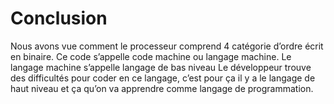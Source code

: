 # Conclusion 

Nous avons vue comment le processeur comprend 4 catégorie d’ordre écrit en binaire. 
Ce code s’appelle code machine ou langage machine.
Le langage machine s’appelle langage de bas niveau
Le développeur trouve des difficultés pour coder en ce langage, c’est pour ça il y a le langage de haut niveau et ça qu’on va apprendre comme langage de programmation.



